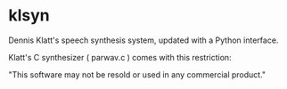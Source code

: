 klsyn
=====

Dennis Klatt's speech synthesis system, updated with a Python interface.

Klatt's C synthesizer ( parwav.c ) comes with this restriction:

"This software may not be resold or used in any commercial product."
